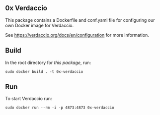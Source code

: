 ## 0x Verdaccio

This package contains a Dockerfile and conf.yaml file for configuring our own
Docker image for Verdaccio.

See https://verdaccio.org/docs/en/configuration for more information.

## Build

In the root directory for _this package_, run:

`sudo docker build . -t 0x-verdaccio`

## Run

To start Verdaccio run:

`sudo docker run --rm -i -p 4873:4873 0x-verdaccio`
